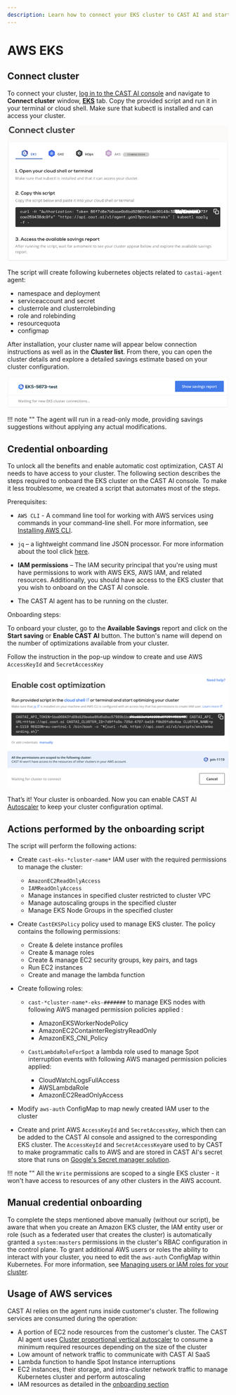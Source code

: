 ```yaml
---
description: Learn how to connect your EKS cluster to CAST AI and start optimizing your cloud costs.
---
```


# AWS EKS

## Connect cluster

To connect your cluster, [log in to the CAST AI console](https://console.cast.ai/external-clusters/new) and navigate to **Connect cluster** window, [**EKS**](https://console.cast.ai/external-clusters/new#eks) tab. Copy the provided script and run it in your terminal or cloud shell. Make sure that kubectl is installed and can access your cluster.

![img.png](../../screenshots/connect-cluster-2.png)

The script will create following kubernetes objects related to `castai-agent` agent:

- namespace and deployment
- serviceaccount and secret
- clusterrole and clusterrolebinding
- role and rolebinding
- resourcequota
- configmap

After installation, your cluster name will appear below connection instructions as well as in the **Cluster list**. From there, you can open the cluster details and explore a detailed savings estimate based on your cluster configuration.

![img.png](../../screenshots/connect-cluster-3.png)

!!! note ""
    The agent will run in a read-only mode, providing savings suggestions without applying any actual modifications.

## Credential onboarding

To unlock all the benefits and enable automatic cost optimization, CAST AI needs to have access to your cluster. The following
section describes the steps required to onboard the EKS cluster on the CAST AI console. To make it less troublesome, we created
a script that automates most of the steps.

Prerequisites:

- `AWS CLI` - A command line tool for working with AWS services using commands in your command-line shell. For more
  information, see [Installing AWS CLI](https://docs.aws.amazon.com/cli/latest/userguide/install-cliv2.html).

- `jq` – a lightweight command line JSON processor. For more information about the tool click [here](https://stedolan.github.io/jq/).

- **IAM permissions** – The IAM security principal that you're using must have permissions to work with AWS EKS, AWS IAM,
  and related resources. Additionally, you should have access to the EKS cluster that you wish to onboard on the CAST AI console.

- The CAST AI agent has to be running on the cluster.

Onboarding steps:

To onboard your cluster, go to the **Available Savings** report and click on the **Start saving** or **Enable CAST AI** button. The button's name will depend on the number of optimizations available from your cluster.

Follow the instruction in the pop-up window to create and use AWS `AccessKeyId` and `SecretAccessKey`

![img.png](../../screenshots/connect-cluster-4.png)

That’s it! Your cluster is onboarded. Now you can enable CAST AI [Autoscaler](/product-overview/console/autoscaler) to keep your cluster configuration optimal.

## Actions performed by the onboarding script

The script will perform the following actions:

- Create `cast-eks-*cluster-name*` IAM user with the required permissions to manage the cluster:
    - `AmazonEC2ReadOnlyAccess`
    - `IAMReadOnlyAccess`
    - Manage instances in specified cluster restricted to cluster VPC
    - Manage autoscaling groups in the specified cluster
    - Manage EKS Node Groups in the specified cluster

- Create `CastEKSPolicy` policy used to manage EKS cluster. The policy contains the following permissions:
    - Create & delete instance profiles
    - Create & manage roles
    - Create & manage EC2 security groups, key pairs, and tags
    - Run EC2 instances
    - Create and manage the lambda function

- Create following roles:
    - `cast-*cluster-name*-eks-#######` to manage EKS nodes with following AWS managed permission policies applied :
        - AmazonEKSWorkerNodePolicy
        - AmazonEC2ContainterRegistryReadOnly
        - AmazonEKS_CNI_Policy

    - `CastLambdaRoleForSpot` a lambda role used to manage Spot interruption events with following AWS managed permission policies applied:
        - CloudWatchLogsFullAccess
        - AWSLambdaRole
        - AmazonEC2ReadOnlyAccess

- Modify `aws-auth` ConfigMap to map newly created IAM user to the cluster
- Create and print AWS `AccessKeyId` and `SecretAccessKey`, which then can be added to the CAST AI console and assigned to the corresponding EKS cluster. The `AccessKeyId` and `SecretAccessKey`are used to by CAST to make programmatic calls to AWS and are stored in CAST AI's secret store that runs on [Google's Secret manager solution](https://cloud.google.com/secret-manager).

!!! note ""
    All the `Write` permissions are scoped to a single EKS cluster - it won't have access to resources of any other clusters in the AWS account.

## Manual credential onboarding

To complete the steps mentioned above manually (without our script), be aware that when you create an Amazon EKS cluster, the IAM entity user or role (such as a federated user that creates the cluster) is automatically granted a `system:masters` permissions in the cluster's RBAC configuration in the control plane. To grant additional AWS users or roles the ability to interact with your cluster, you need to edit the `aws-auth` ConfigMap within Kubernetes. For more information, see [Managing users or IAM roles for your cluster](https://docs.aws.amazon.com/eks/latest/userguide/add-user-role.html).

## Usage of AWS services

CAST AI relies on the agent runs inside customer's cluster. The following services are consumed during the operation:

- A portion of EC2 node resources from the customer's cluster. The CAST AI agent uses [Cluster proportional vertical autoscaler](https://github.com/kubernetes-sigs/cluster-proportional-vertical-autoscaler#calculation-of-resource-requests-and-limits) to consume a minimum required resources depending on the size of the cluster
- Low amount of network traffic to communicate with CAST AI SaaS
- Lambda function to handle Spot Instance interruptions
- EC2 instances, their storage, and intra-cluster network traffic to manage Kubernetes cluster and perform autoscaling
- IAM resources as detailed in the [onboarding section](#actions-performed-by-the-onboarding-script)
